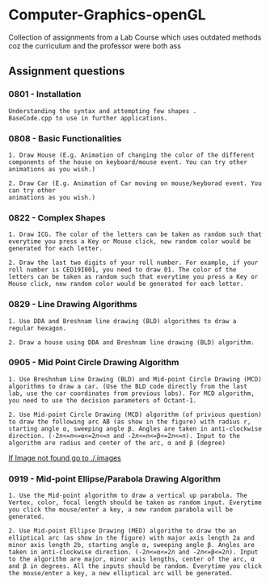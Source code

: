 # Computer-Graphics-openGL
Collection of assignments from a Lab Course which uses outdated methods coz the curriculum and the professor were both ass

## Assignment questions

### 0801 - Installation
```
Understanding the syntax and attempting few shapes . 
BaseCode.cpp to use in further applications.
```

### 0808 - Basic Functionalities
```
1. Draw House (E.g. Animation of changing the color of the different components of the house on keyboard/mouse event. You can try other animations as you wish.)

2. Draw Car (E.g. Animation of Car moving on mouse/keyborad event. You can try other
animations as you wish.)
```

### 0822 - Complex Shapes
```
1. Draw ICG. The color of the letters can be taken as random such that everytime you press a Key or Mouse click, new random color would be generated for each letter.

2. Draw the last two digits of your roll number. For example, if your roll number is CED19I001, you need to draw 01. The color of the letters can be taken as random such that everytime you press a Key or Mouse click, new random color would be generated for each letter.
```

### 0829 - Line Drawing Algorithms

```
1. Use DDA and Breshnam line drawing (BLD) algorithms to draw a regular hexagon.

2. Draw a house using DDA and Breshnam line drawing (BLD) algorithm.
```

### 0905 - Mid Point Circle Drawing Algorithm
```
1. Use Breshnham Line Drawing (BLD) and Mid-point Circle Drawing (MCD) algorithms to draw a car. (Use the BLD code directly from the last lab, use the car coordinates from previous labs). For MCD algorithm, you need to use the decision parameters of Octant-1.

2. Use Mid-point Circle Drawing (MCD) algorithm (of privious question) to draw the following arc AB (as show in the figure) with radius r, starting angle α, sweeping angle β. Angles are taken in anti-clockwise direction. (-2л<=л<=α<=2л<=л and -2л<=л<=β<=2л<=л). Input to the algorithm are radius and center of the arc, α and β (degree)
```

[If Image not found go to ./.images](./.images/arc.png)

### 0919 - Mid-point Ellipse/Parabola Drawing Algorithm
```
1. Use the Mid-point algorithm to draw a vertical up parabola. The Vertex, color, focal length should be taken as random input. Everytime you click the mouse/enter a key, a new random parabola will be generated.

2. Use Mid-point Ellipse Drawing (MED) algorithm to draw the an elliptical arc (as show in the figure) with major axis length 2a and minor axis length 2b, starting angle α, sweeping angle β. Angles are taken in anti-clockwise direction. (-2л<=α<=2л and -2л<=β<=2л). Input to the algorithm are major, minor axis lengths, center of the arc, α and β in degrees. All the inputs should be random. Everytime you click the mouse/enter a key, a new elliptical arc will be generated.
```